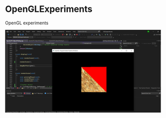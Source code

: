 # OpenGLExperiments
OpenGL experiments


![ScreenShot](https://github.com/PriyankaRTR/OpenGLExperiments/blob/main/02_ObjectNPrimitivePicking/Output_Primitive1Selected.png)
